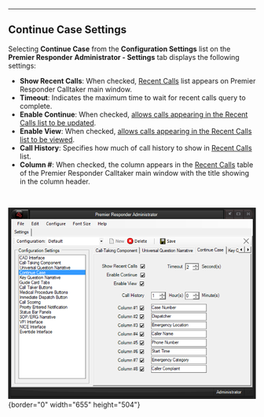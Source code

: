   ----------------------------
  **Continue Case Settings**
  ----------------------------

Selecting **Continue Case** from the **Configuration Settings** list on
the **Premier Responder** **Administrator - Settings** tab displays the
following settings:

-   **Show Recent Calls**: When checked, [Recent
    Calls](Ending%20a%20Case.htm) list appears on Premier Responder
    Calltaker main window.
-   **Timeout**: Indicates the maximum time to wait for recent calls
    query to complete.
-   **Enable Continue**: When checked, [allows calls appearing in the
    Recent Calls list to be updated](Update%20Case.htm).
-   **Enable View**: When checked, [allows calls appearing in the Recent
    Calls list to be viewed](Ending%20a%20Case.htm).
-   **Call History**: Specifies how much of call history to show in
    [Recent Calls](Ending%20a%20Case.htm) list.
-   **Column \#**: When checked, the column appears in the [Recent
    Calls](Ending%20a%20Case.htm) table of the Premier Responder
    Calltaker main window with the title showing in the column header.

 

![](Continue%20Case%20Settings_files/Image001.png){border="0"
width="655" height="504"}
